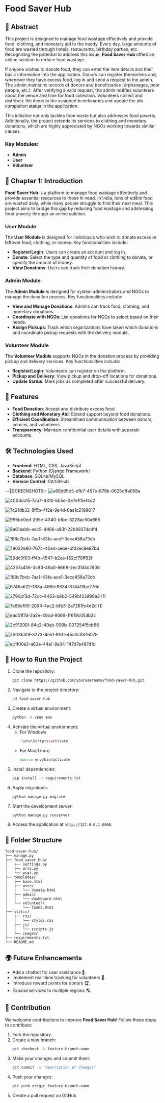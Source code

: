 
# Food Saver Hub

## 📝 Abstract
This project is designed to manage food wastage effectively and provide food, clothing, and monetary aid to the needy. Every day, large amounts of food are wasted through hotels, restaurants, birthday parties, etc. Recognizing the potential to address this issue, **Food Saver Hub** offers an online solution to reduce food wastage. 

If anyone wishes to donate food, they can enter the item details and their basic information into the application. Donors can register themselves and, whenever they have excess food, log in and send a request to the admin. The admin maintains records of donors and beneficiaries (orphanages, poor people, etc.). After verifying a valid request, the admin notifies volunteers about the venue and time for food collection. Volunteers collect and distribute the items to the assigned beneficiaries and update the job completion status in the application.

This initiative not only tackles food waste but also addresses food poverty. Additionally, the project extends its services to clothing and monetary donations, which are highly appreciated by NGOs working towards similar causes.

### Key Modules:
- **Admin**
- **User**
- **Volunteer**

## 📖 Chapter 1: Introduction
**Food Saver Hub** is a platform to manage food wastage effectively and provide essential resources to those in need. In India, tons of edible food are wasted daily, while many people struggle to find their next meal. This project aims to bridge this gap by reducing food wastage and addressing food poverty through an online solution.

### User Module
The **User Module** is designed for individuals who wish to donate excess or leftover food, clothing, or money. Key functionalities include:
- **Register/Login**: Users can create an account and log in.
- **Donate**: Select the type and quantity of food or clothing to donate, or specify the amount of money.
- **View Donations**: Users can track their donation history.

### Admin Module
The **Admin Module** is designed for system administrators and NGOs to manage the donation process. Key functionalities include:
- **View and Manage Donations**: Admins can track food, clothing, and monetary donations.
- **Coordinate with NGOs**: List donations for NGOs to select based on their needs.
- **Assign Pickups**: Track which organizations have taken which donations and coordinate pickup requests with the delivery module.

### Volunteer Module
The **Volunteer Module** supports NGOs in the donation process by providing pickup and delivery services. Key functionalities include:
- **Register/Login**: Volunteers can register on the platform.
- **Pickup and Delivery**: View pickup and drop-off locations for donations.
- **Update Status**: Mark jobs as completed after successful delivery.

## 🌟 Features
- **Food Donation**: Accept and distribute excess food.
- **Clothing and Monetary Aid**: Extend support beyond food donations.
- **Efficient Coordination**: Streamlined communication between donors, admins, and volunteers.
- **Transparency**: Maintain confidential user details with separate accounts.

## 🛠️ Technologies Used
- **Frontend**: HTML, CSS, JavaScript
- **Backend**: Python (Django Framework)
- **Database**: SQLite/MySQL
- **Version Control**: Git/GitHub
  
--👀SCREENSHOTS:-
  ![a69b95b5-dfb7-457e-879b-0625dffa058a](https://github.com/user-attachments/assets/8579b8e0-7335-4506-9f13-010d6ce3e55b)

  
![400dcb15-7aa7-4310-bb5e-0e7e1f5ef4d2](https://github.com/user-attachments/assets/f6b26a84-2399-4cca-a3b7-d1cb702d5322)


![7c21db32-8f5b-4f2a-9e4d-0aa1c2199817](https://github.com/user-attachments/assets/2464c9c3-8a0f-4e78-a322-4d3e2abf5764)


![995be0ed-295e-4340-bfbc-3228ac50a665](https://github.com/user-attachments/assets/d96ad6e9-3044-4630-a7a1-2d423d70efcb)


![8a61aabb-eec5-4466-a83f-22b8837dadf4](https://github.com/user-attachments/assets/eaaabbb7-c3b3-45d3-ad44-24c05885577b)


![188c7bcb-7aa1-43fa-ace1-3eca458a73cb](https://github.com/user-attachments/assets/bee6c5b8-254e-45a6-a9ab-a944fcc80195)

![79032e80-7674-40ed-aebe-bfd2ec9e87bd](https://github.com/user-attachments/assets/08e0dd6a-9f77-4862-a2ff-f51abe560135)

![59dc0f03-ff4b-4547-b2ce-f52cf78ff52f](https://github.com/user-attachments/assets/6983c811-536c-413e-9f58-ff9b4a39145e)

![4257a456-0c83-49a0-8668-2ec35f4c7606](https://github.com/user-attachments/assets/89a89b5a-392a-458d-b8a5-68313e3b8e03)

![188c7bcb-7aa1-43fa-ace1-3eca458a73cb](https://github.com/user-attachments/assets/c305ab59-99c4-4655-b9e6-12b5819f32ea)

![6746a622-183a-4985-9334-374413be276c](https://github.com/user-attachments/assets/d51e74f7-4d1a-4745-ba55-deac587bae2f)

![2790bf3d-72cc-4463-b8b2-549bf33999a3 (1)](https://github.com/user-attachments/assets/221d21da-08d3-42bc-9359-31a05a17a99f)

![7a66ef09-2094-4ac2-bfb3-2a7261fc4e2d (1)](https://github.com/user-attachments/assets/3204972a-7be1-4b7c-a175-fa27660442a0)

![eac51f7d-2a2e-40cd-8069-1f619c05db2c](https://github.com/user-attachments/assets/dbdac39a-4d74-4806-9488-68bec33308f1)

![2c91200f-84e2-49ab-900b-007254f5cb66](https://github.com/user-attachments/assets/e011dad3-bd65-49cf-995d-1429f670822e)

![2b03b3f8-3273-4e51-91d1-45a0c0876078](https://github.com/user-attachments/assets/e087266f-0717-4a74-9338-a6cc04cab5e3)

![ec1f00a3-a83e-44a1-9a34-147d7e497d1d](https://github.com/user-attachments/assets/73cd82bf-b018-4ec0-ac46-68bcb528d157)


## 🚀 How to Run the Project
1. Clone the repository:
   ```bash
   git clone https://github.com/yourusername/food-saver-hub.git
   ```
2. Navigate to the project directory:
   ```bash
   cd food-saver-hub
   ```
3. Create a virtual environment:
   ```bash
   python -m venv env
   ```
4. Activate the virtual environment:
   - For Windows:
     ```bash
     .\env\Scripts\activate
     ```
   - For Mac/Linux:
     ```bash
     source env/bin/activate
     ```
5. Install dependencies:
   ```bash
   pip install -r requirements.txt
   ```
6. Apply migrations:
   ```bash
   python manage.py migrate
   ```
7. Start the development server:
   ```bash
   python manage.py runserver
   ```
8. Access the application at `http://127.0.0.1:8000`.

## 📂 Folder Structure
```
food-saver-hub/
├── manage.py
├── food_saver_hub/
│   ├── settings.py
│   ├── urls.py
│   └── wsgi.py
├── templates/
│   ├── base.html
│   ├── user/
│   │   └── donate.html
│   ├── admin/
│   │   └── dashboard.html
│   └── volunteer/
│       └── tasks.html
├── static/
│   ├── css/
│   │   └── styles.css
│   ├── js/
│   │   └── scripts.js
│   └── images/
├── requirements.txt
└── README.md
```

## 🌍 Future Enhancements
- Add a chatbot for user assistance 🤖.
- Implement real-time tracking for volunteers 📍.
- Introduce reward points for donors 🏆.
- Expand services to multiple regions 🌎.

## 🤝 Contribution
We welcome contributions to improve **Food Saver Hub**! Follow these steps to contribute:
1. Fork the repository.
2. Create a new branch:
   ```bash
   git checkout -b feature-branch-name
   ```
3. Make your changes and commit them:
   ```bash
   git commit -m "Description of changes"
   ```
4. Push your changes:
   ```bash
   git push origin feature-branch-name
   ```
5. Create a pull request on GitHub.




